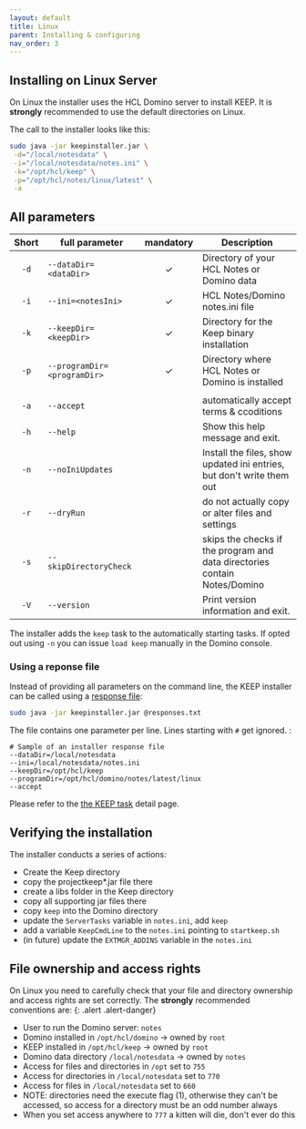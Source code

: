 ```yaml
---
layout: default
title: Linux
parent: Installing & configuring
nav_order: 3
---
```


## Installing on Linux Server

On Linux the installer uses the HCL Domino server to install KEEP.
It is **strongly** recommended to use the default directories on Linux.

The call to the installer looks like this:

```bash
sudo java -jar keepinstaller.jar \
 -d="/local/notesdata" \
 -i="/local/notesdata/notes.ini" \
 -k="/opt/hcl/keep" \
 -p="/opt/hcl/notes/linux/latest" \
 -a
```

## All parameters

| Short | full parameter              | mandatory | Description                                                                     |
| :---: | --------------------------- | :-------: | ------------------------------------------------------------------------------- |
| `-d`  | `--dataDir=<dataDir>`       |     ✓     | Directory of your HCL Notes or Domino data                                      |
| `-i`  | `--ini=<notesIni>`          |     ✓     | HCL Notes/Domino notes.ini file                                                 |
| `-k`  | `--keepDir=<keepDir>`       |     ✓     | Directory for the Keep binary installation                                      |
| `-p`  | `--programDir=<programDir>` |     ✓     | Directory where HCL Notes or Domino is installed                                |
|       |                             |           |
| `-a`  | `--accept`                  |           | automatically accept terms & ccoditions                                         |
| `-h`  | `--help`                    |           | Show this help message and exit.                                                |
| `-n`  | `--noIniUpdates`            |           | Install the files, show updated ini entries, but don't write them out           |
| `-r`  | `--dryRun`                  |           | do not actually copy or alter files and settings                                |
| `-s`  | `--skipDirectoryCheck`      |           | skips the checks if the program and data directories<br /> contain Notes/Domino |
| `-V`  | `--version`                 |           | Print version information and exit.                                             |

The installer adds the `keep` task to the automatically starting tasks. If opted out using `-n` you can issue `load keep` manually in the Domino console.

### Using a reponse file

Instead of providing all parameters on the command line, the KEEP installer can be called using a [response file](https://picocli.info/#AtFiles):

```bash
sudo java -jar keepinstaller.jar @responses.txt
```

The file contains one parameter per line. Lines starting with `#` get ignored. :

```properties
# Sample of an installer response file
--dataDir=/local/notesdata
--ini=/local/notesdata/notes.ini
--keepDir=/opt/hcl/keep
--programDir=/opt/hcl/domino/notes/latest/linux
--accept
```

Please refer to the [the KEEP task](../../usingkeep/keeptask) detail page.

## Verifying the installation

The installer conducts a series of actions:

- Create the Keep directory
- copy the projectkeep\*.jar file there
- create a libs folder in the Keep directory
- copy all supporting jar files there
- copy `keep` into the Domino directory
- update the `ServerTasks` variable in `notes.ini`, add `keep`
- add a variable `KeepCmdLine` to the `notes.ini` pointing to `startkeep.sh`
- (in future) update the `EXTMGR_ADDINS` variable in the `notes.ini`

## File ownership and access rights

On Linux you need to carefully check that your file and directory ownership and access rights are set correctly. The **strongly** recommended conventions are:
{: .alert .alert-danger}

- User to run the Domino server: `notes`
- Domino installed in `/opt/hcl/domino` -> owned by `root`
- KEEP installed in `/opt/hcl/keep` -> owned by `root`
- Domino data directory `/local/notesdata` -> owned by `notes`
- Access for files and directories in `/opt` set to `755`
- Access for directories in `/local/notesdata` set to `770`
- Access for files in `/local/notesdata` set to `660`
- NOTE: directories need the execute flag (1), otherwise they can't be accessed, so access for a directory must be an odd number always
- When you set access anywhere to `777` a kitten will die, don't ever do this
